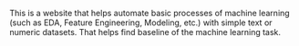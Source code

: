This is a website that helps automate basic processes of machine learning (such as EDA, Feature Engineering, Modeling, etc.) with simple text or numeric datasets. That helps find baseline of the machine learning task.
